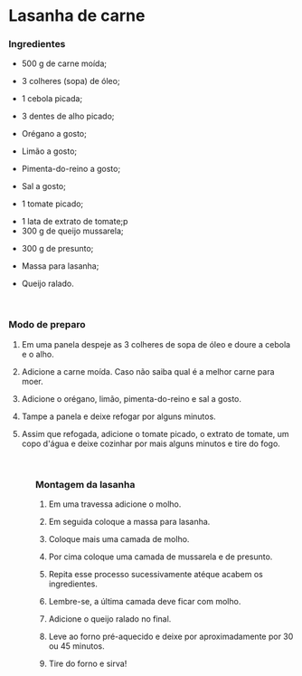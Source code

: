 # Lasanha de carne
### **Ingredientes**
 - 500 g de carne moída;<p>
 - 3 colheres (sopa) de óleo;<p>
 - 1 cebola picada;<p>
 - 3 dentes de alho picado;<p>
 - Orégano a gosto;<p>
 - Limão a gosto;<p>
 - Pimenta-do-reino a gosto;<p>
 - Sal a gosto;<p>
 - 1 tomate picado;<p>
 - 1 lata de extrato de tomate;p
 - 300 g de queijo mussarela;<p>
 - 300 g de presunto;<p>
 - Massa para lasanha;<p>
 - Queijo ralado.<p><br>

### **Modo de preparo**<p>

<ol>
<li>Em uma panela despeje as 3 colheres de sopa de óleo e doure a cebola e o alho.</li><p>
<li>Adicione a carne moída. Caso não saiba qual é a melhor carne para moer.</li><p>
<li>Adicione o orégano, limão, pimenta-do-reino e sal a gosto.</li><p>
<li>Tampe a panela e deixe refogar por alguns minutos.</li><p>
<li>Assim que refogada, adicione o tomate picado, o extrato de tomate, um copo d'água e deixe cozinhar por mais alguns minutos e tire do fogo.</li><p><br>
 <ol>

### **Montagem da lasanha**<p>

<ol>
<li>Em uma travessa adicione o molho.</li><p>
<li>Em seguida coloque a massa para lasanha.</li><p>
<li>Coloque mais uma camada de molho.</li><p>
<li>Por cima coloque uma camada de mussarela e de presunto.</li><p>
<li>Repita esse processo sucessivamente atéque acabem os ingredientes.</li><p>
<li>Lembre-se, a última camada deve ficar com molho.</li><p>
<li>Adicione o queijo ralado no final.</li><p>
<li>Leve ao forno pré-aquecido e deixe por aproximadamente por 30 ou 45 minutos.</li><p>
<li>Tire do forno e sirva!</li><p>
<ol>